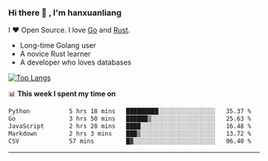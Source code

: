 ### Hi there 👋 , I'm hanxuanliang

<!--
**hanxuanliang/hanxuanliang** is a ✨ _special_ ✨ repository because its `README.md` (this file) appears on your GitHub profile.

Here are some ideas to get you started:

- 🔭 I’m currently working on ...
- 🌱 I’m currently learning ...
- 👯 I’m looking to collaborate on ...
- 🤔 I’m looking for help with ...
- 💬 Ask me about ...
- 📫 How to reach me: ...
- 😄 Pronouns: ...
- ⚡ Fun fact: ...
-->
I ❤ Open Source. I love [Go](https://golang.org) and [Rust](https://www.rust-lang.org/zh-CN/).

* Long-time Golang user
* A novice Rust learner
* A developer who loves databases

[![Top Langs](https://github-readme-stats.vercel.app/api?username=hanxuanliang&show_icons=true&count_private=true&line_height=40)](https://github.com/anuraghazra/github-readme-stats)

📊 **This week I spent my time on**
<!--START_SECTION:waka-->

```txt
Python           5 hrs 18 mins   █████████░░░░░░░░░░░░░░░░   35.37 %
Go               3 hrs 50 mins   ██████▒░░░░░░░░░░░░░░░░░░   25.63 %
JavaScript       2 hrs 28 mins   ████░░░░░░░░░░░░░░░░░░░░░   16.48 %
Markdown         2 hrs 3 mins    ███▒░░░░░░░░░░░░░░░░░░░░░   13.72 %
CSV              57 mins         █▓░░░░░░░░░░░░░░░░░░░░░░░   06.40 %
```

<!--END_SECTION:waka-->

***
